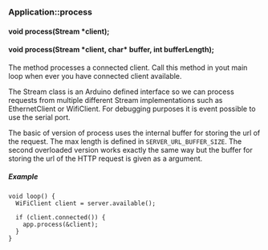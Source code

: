 <h3 id='app-process'>Application::process</h3>
<h4 class='variant'>void process(Stream *client);</h4>
<h4 class='variant'>void process(Stream *client, char* buffer, int bufferLength);</h4>

The method processes a connected client. Call this method in yout main loop when ever you have connected client available. 

The Stream class is an Arduino defined interface so we can process requests from multiple different Stream implementations such as EthernetClient or WifiClient. For debugging purposes it is event possible to use the serial port. 

The basic of version of process uses the internal buffer for storing the url of the request. The max length is defined in `SERVER_URL_BUFFER_SIZE`. The second overloaded version works exactly the same way but the buffer for storing the url of the HTTP request is given as a argument.

##### Example

```arduino
void loop() {
  WiFiClient client = server.available();

  if (client.connected()) {
    app.process(&client);
  }
}
```
